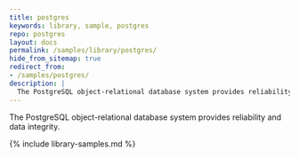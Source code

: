 ```yaml
---
title: postgres
keywords: library, sample, postgres
repo: postgres
layout: docs
permalink: /samples/library/postgres/
hide_from_sitemap: true
redirect_from:
- /samples/postgres/
description: |
  The PostgreSQL object-relational database system provides reliability and data integrity.
---
```


The PostgreSQL object-relational database system provides reliability and data integrity.


{% include library-samples.md %}
